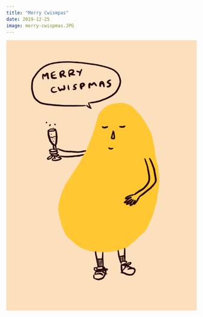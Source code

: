 ```yaml
---
title: "Merry Cwismpas"
date: 2019-12-25
image: merry-cwispmas.JPG
---
```



![Merry Cwispmas](merry-cwispmas.JPG)
